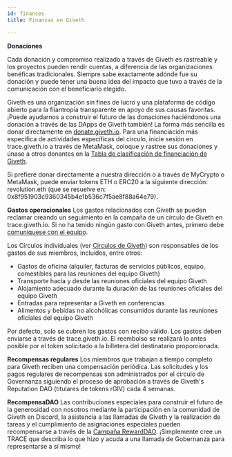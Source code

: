 ```yaml
---
id: finances
title: Finanzas en Giveth

---
```

**Donaciones**

Cada donación y compromiso realizado a través de Giveth es rastreable y los proyectos pueden rendir cuentas, a diferencia de las organizaciones benéficas tradicionales. Siempre sabe exactamente adónde fue su donación y puede tener una buena idea del impacto que tuvo a través de la comunicación con el beneficiario elegido.

Giveth es una organización sin fines de lucro y una plataforma de código abierto para la filantropía transparente en apoyo de sus causas favoritas. ¡Puede ayudarnos a construir el futuro de las donaciones haciéndonos una donación a través de las DApps de Giveth también! La forma más sencilla es donar directamente en [donate.giveth.io](https://giveth.io/donate/giveth). Para una financiación más específica de actividades específicas del círculo, inicie sesión en trace.giveth.io a través de MetaMask, coloque y rastree sus donaciones y únase a otros donantes en la [Tabla de clasificación de financiación de Giveth](https://www.trace.giveth.io/community/dar-dac).

Si prefiere donar directamente a nuestra dirección o a través de MyCrypto o MetaMask, puede enviar tokens ETH o ERC20 a la siguiente dirección: revolution.eth (que se resuelve en: 0x8f951903c9360345b4e1b536c7f5ae8f88a64e79).

**Gastos operacionales**
Los gastos relacionados con Giveth se pueden reclamar creando un seguimiento en la campaña de un círculo de Giveth en trace.giveth.io. Si no ha tenido ningún gasto con Giveth antes, primero debe [comuníquese con el equipo](https://discord.gg/cCsYnNDkq2).

Los Círculos individuales (ver [Circulos de Giveth](/es/whatisgiveth/givethCircles)) son responsables de los gastos de sus miembros, incluidos, entre otros:

- Gastos de oficina (alquiler, facturas de servicios públicos, equipo, comestibles para las reuniones del equipo Giveth)
- Transporte hacia y desde las reuniones oficiales del equipo Giveth
- Alojamiento adecuado durante la duración de las reuniones oficiales del equipo Giveth
- Entradas para representar a Giveth en conferencias
- Alimentos y bebidas no alcohólicas consumidos durante las reuniones oficiales del equipo Giveth

Por defecto, solo se cubren los gastos con recibo válido. Los gastos deben enviarse a través de trace.giveth.io. El reembolso se realizará lo antes posible por el token solicitado a la billetera del destinatario proporcionada.

**Recompensas regulares**
Los miembros que trabajan a tiempo completo para Giveth reciben una compensación periódica. Las solicitudes y los pagos regulares de recompensas son administrados por el circulo de Governanza siguiendo el proceso de aprobación a través de Giveth's Reputation DAO (titulares de tokens rGIV) cada 4 semanas.

**RecompensaDAO**
Las contribuciones especiales para construir el futuro de la generosidad con nosotros mediante la participación en la comunidad de Giveth en Discord, la asistencia a las llamadas de Giveth y la realización de tareas y el cumplimiento de asignaciones especiales pueden recompensarse a través de la [Campaña RewardDAO](https://www.trace.giveth.io/campaign/rewarddao). ¡Simplemente cree un TRACE que describa lo que hizo y acuda a una llamada de Gobernanza para representarse a sí mismo!
